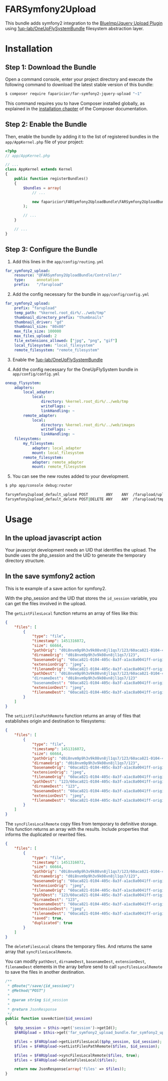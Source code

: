 FARSymfony2Upload
=================

This bundle adds symfony2 integration to the [BlueImp/Jquery Upload Plugin](https://github.com/blueimp/jQuery-File-Upload)
 using [1up-lab/OneUpFlySystemBundle](https://github.com/1up-lab/OneupFlysystemBundle) filesystem abstraction layer.  
 
Installation
============

Step 1: Download the Bundle
---------------------------

Open a command console, enter your project directory and execute the 
following command to download the latest stable version of this bundle:

```bash
$ composer require faparicior/far-symfony2-jquery-upload "~1"
```

This command requires you to have Composer installed globally, as explained
in the [installation chapter](https://getcomposer.org/doc/00-intro.md)
of the Composer documentation.

Step 2: Enable the Bundle
-------------------------

Then, enable the bundle by adding it to the list of registered bundles
in the `app/AppKernel.php` file of your project:

```php
<?php
// app/AppKernel.php

// ...
class AppKernel extends Kernel
{
    public function registerBundles()
    {
        $bundles = array(
            // ...

            new faparicior\FARSymfony2UploadBundle\FARSymfony2UploadBundle(),
        );

        // ...
    }

    // ...
}
```

Step 3: Configure the Bundle
----------------------------

1) Add this lines in the `app/config/routing.yml`

```yaml
far_symfony2_upload:
    resource: "@FARSymfony2UploadBundle/Controller/"
    type:     annotation
    prefix:   "/farupload"
```

2) Add the config necessary for the bundle in `app/config/config.yml`

```yaml
far_symfony2_upload:
    prefix: "farupload"
    temp_path: "%kernel.root_dir%/../web/tmp"
    thumbnail_directory_prefix: "thumbnails"
    thumbnail_driver: "gd"
    thumbnail_size: "80x80"
    max_file_size: 100000
    max_files_upload: 2
    file_extensions_allowed: ["jpg", "png", "gif"]
    local_filesystem: "local_filesystem"
    remote_filesystem: "remote_filesystem"
```

3) Enable the [1up-lab/OneUpFlySystemBundle](https://github.com/1up-lab/OneupFlysystemBundle)

4) Add the config necessary for the OneUpFlySystem bundle in `app/config/config.yml`

```yaml
oneup_flysystem:
    adapters:
        local_adapter:
            local:
                directory: %kernel.root_dir%/../web/tmp
                writeFlags: ~
                linkHandling: ~
        remote_adapter:
            local:
                directory: %kernel.root_dir%/../web/images
                writeFlags: ~
                linkHandling: ~
    filesystems:
        my_filesystem:
            adapter: local_adapter
            mount: local_filesystem
        remote_filesystem:
            adapter: remote_adapter
            mount: remote_filesystem
```

5) You can see the new routes added to your development.

```bash
$ php app/console debug:router

farsymfony2upload_default_upload POST        ANY    ANY  /farupload/upload/{id_session}
farsymfony2upload_default_delete POST|DELETE ANY    ANY  /farupload/tmp/{php_session}/{id_session}/{image}_{action}
```

Usage
=====

In the upload javascript action
-------------------------------

Your javascript development needs an UID that identifies the upload. The bundle uses 
the php_session and the UID to generate the temporary directory structure.

In the save symfony2 action
---------------------------

This is te example of a save action for symfony2.

With the php_session and the UID that stores the `id_session` variable, you can get 
the files involved in the upload.

The `getListFilesLocal` function returns an array of files like this:

```json
{
    "files": [
        {
            "type": "file",
            "timestamp": 1451316072,
            "size": 66664,
            "pathOrig": "d0i8nvm9p9h3v9k08vn8jl1qs7/123/60aca821-0104-405c-8a3f-a1ac8a0041ff-original.jpeg",
            "dirnameOrig": "d0i8nvm9p9h3v9k08vn8jl1qs7/123",
            "basenameOrig": "60aca821-0104-405c-8a3f-a1ac8a0041ff-original.jpeg",
            "extensionOrig": "jpeg",
            "filenameOrig": "60aca821-0104-405c-8a3f-a1ac8a0041ff-original",
            "pathDest": "d0i8nvm9p9h3v9k08vn8jl1qs7/123/60aca821-0104-405c-8a3f-a1ac8a0041ff-original.jpeg"
            "dirnameDest": "d0i8nvm9p9h3v9k08vn8jl1qs7/123"
            "basenameDest": "60aca821-0104-405c-8a3f-a1ac8a0041ff-original.jpeg",
            "extensionDest": "jpeg",
            "filenameDest": "60aca821-0104-405c-8a3f-a1ac8a0041ff-original",
        }
    ]
}
```

The `setListFilesPathRemote` function returns an array of files that 
establishes origin and destination to filesystems:

```json
{
    "files": [
        {
            "type": "file",
            "timestamp": 1451316072,
            "size": 66664,
            "pathOrig": "d0i8nvm9p9h3v9k08vn8jl1qs7/123/60aca821-0104-405c-8a3f-a1ac8a0041ff-original.jpeg",
            "dirnameOrig": "d0i8nvm9p9h3v9k08vn8jl1qs7/123",
            "basenameOrig": "60aca821-0104-405c-8a3f-a1ac8a0041ff-original.jpeg",
            "extensionOrig": "jpeg",
            "filenameOrig": "60aca821-0104-405c-8a3f-a1ac8a0041ff-original",
            "pathDest": "123/60aca821-0104-405c-8a3f-a1ac8a0041ff-original.jpeg",
            "dirnameDest": "123",
            "basenameDest": "60aca821-0104-405c-8a3f-a1ac8a0041ff-original.jpeg",
            "extensionDest": "jpeg",
            "filenameDest": "60aca821-0104-405c-8a3f-a1ac8a0041ff-original",
        }
    ]
}
```


The `syncFilesLocalRemote` copy files from temporary to definitive storage.
This function returns an array with the results. Include properties that  
informs the duplicated or rewrited files.
 
```json
{
    "files": [
        {
            "type": "file",
            "timestamp": 1451316072,
            "size": 66664,
            "pathOrig": "d0i8nvm9p9h3v9k08vn8jl1qs7/123/60aca821-0104-405c-8a3f-a1ac8a0041ff-original.jpeg",
            "dirnameOrig": "d0i8nvm9p9h3v9k08vn8jl1qs7/123",
            "basenameOrig": "60aca821-0104-405c-8a3f-a1ac8a0041ff-original.jpeg",
            "extensionOrig": "jpeg",
            "filenameOrig": "60aca821-0104-405c-8a3f-a1ac8a0041ff-original",
            "pathDest": "123/60aca821-0104-405c-8a3f-a1ac8a0041ff-original.jpeg",
            "dirnameDest": "123",
            "basenameDest": "60aca821-0104-405c-8a3f-a1ac8a0041ff-original.jpeg",
            "extensionDest": "jpeg",
            "filenameDest": "60aca821-0104-405c-8a3f-a1ac8a0041ff-original",
            "saved": true,
            "duplicated": true
        }
    ]
}
```

The `deleteFilesLocal` cleans the temporary files. And returns the same 
array that `syncFilesLocalRemote`.

You can modify `pathDest`, `dirnameDest`, `basenameDest`, `extensionDest`, `filenameDest` elements
in the array before send to call `syncFilesLocalRemote` to save the files in another destination.


```php
/**
 * @Route("/save/{id_session}")
 * @Method("POST")
 *
 * @param string $id_session
 *
 * @return JsonResponse
 */
public function saveAction($id_session)
{
    $php_session = $this->get('session')->getId();
    $FARUpload = $this->get('far_symfony2_upload_bundle.far_symfony2_upload_lib.service');

    $files = $FARUpload->getListFilesLocal($php_session, $id_session);
    $files = $FARUpload->setListFilesPathRemote($files, $id_session);

    $files = $FARUpload->syncFilesLocalRemote($files, true);
    $files = $FARUpload->deleteFilesLocal($files);

    return new JsonResponse(array('files' => $files));
}
```

